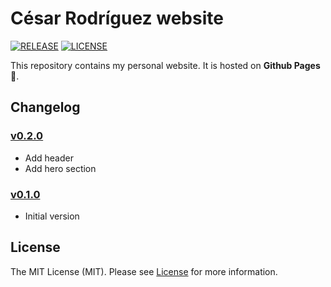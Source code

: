 # César Rodríguez website

[![RELEASE](https://img.shields.io/badge/version-v0.2.0-blue)](https://github.com/cesarrrguez/cesarrrguez.github.io/releases/tag/v0.2.0)
[![LICENSE](https://img.shields.io/badge/license-MIT-green)](LICENSE)

This repository contains my personal website. It is hosted on **Github Pages** :rocket:.

## Changelog

### [v0.2.0](https://github.com/cesarrrguez/cesarrrguez.github.io/releases/tag/v0.2.0)

- Add header
- Add hero section

### [v0.1.0](https://github.com/cesarrrguez/cesarrrguez.github.io/releases/tag/v0.1.0)

- Initial version

## License

The MIT License (MIT). Please see [License](LICENSE) for more information.
